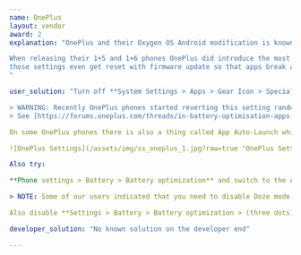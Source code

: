 ```yaml
---
name: OnePlus
layout: vendor
award: 2
explanation: "OnePlus and their Oxygen OS Android modification is known as maximizing the stock Android experience. This may be true on the UX front but the exact opposite is valid for background process limits.

When releasing their 1+5 and 1+6 phones OnePlus did introduce the most severe background limits on the market to date. Dwarfing even those performed by Xiaomi or Huawei. Not only need users enable extra settings to make there apps work properly but   
those settings even get reset with firmware update so that apps break again a users are required to reeneable those settings on regular basis.
"

user_solution: "Turn off **System Settings > Apps > Gear Icon > Special Access > Battery Optimization**.

> WARNING: Recently OnePlus phones started reverting this setting randomly for random apps. So you set it to be **not optimized**, and the next day it may be back to **optimized**. There is no workaround and you may have to check system settings every once in a while.
> See [https://forums.oneplus.com/threads/in-battery-optimisation-apps-are-getting-automatically-switched-from-not-optimised-to-optimised.849162/">a bug report filed to OnePlus].

On some OnePlus phones there is also a thing called App Auto-Launch which essentially prevents apps working in the background. Please disable it for your app.

![OnePlus Settings](/assets/img/ss_oneplus_1.jpg?raw=true "OnePlus Settings")

Also try:

**Phone settings > Battery > Battery optimization** and switch to the All apps list **(Top menu) > Your app > Don’t optimize**

> NOTE: Some of our users indicated that you need to disable Doze mode in Developer options in 1+3 and earlier.

Also disable **Settings > Battery > Battery optimization > (three dots) > Enhanced optimization**. This option may also be called **Advanced optimisation**."

developer_solution: "No known solution on the developer end"

---
```

